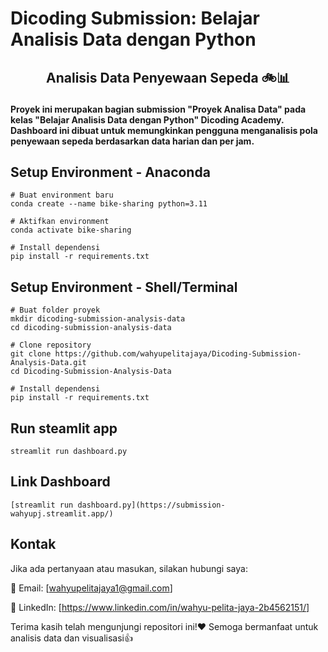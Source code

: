 # Dicoding Submission: Belajar Analisis Data dengan Python
## <p align="center">Analisis Data Penyewaan Sepeda 🚲📊</div>   
**Proyek ini merupakan bagian submission "Proyek Analisa Data" pada kelas "Belajar Analisis Data dengan Python" Dicoding Academy. Dashboard ini dibuat untuk memungkinkan pengguna menganalisis pola penyewaan sepeda berdasarkan data harian dan per jam.**

## Setup Environment - Anaconda
```
# Buat environment baru
conda create --name bike-sharing python=3.11

# Aktifkan environment
conda activate bike-sharing

# Install dependensi
pip install -r requirements.txt
```

## Setup Environment - Shell/Terminal
```
# Buat folder proyek
mkdir dicoding-submission-analysis-data
cd dicoding-submission-analysis-data

# Clone repository
git clone https://github.com/wahyupelitajaya/Dicoding-Submission-Analysis-Data.git
cd Dicoding-Submission-Analysis-Data

# Install dependensi
pip install -r requirements.txt
```

## Run steamlit app
```
streamlit run dashboard.py
```

## Link Dashboard
```
[streamlit run dashboard.py](https://submission-wahyupj.streamlit.app/)
```

## Kontak
Jika ada pertanyaan atau masukan, silakan hubungi saya:

📧 Email: [wahyupelitajaya1@gmail.com]

🔗 LinkedIn: [https://www.linkedin.com/in/wahyu-pelita-jaya-2b4562151/]

Terima kasih telah mengunjungi repositori ini!❤️ Semoga bermanfaat untuk analisis data dan visualisasi👍

